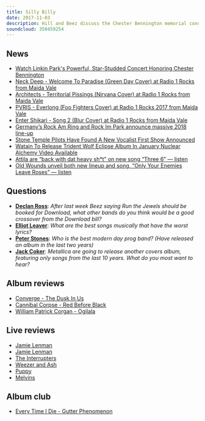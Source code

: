 ```yaml
---
title: Silly Billy
date: 2017-11-03
description: Hill and Beez discuss the Chester Bennington memorial concert with guest appearances from members of Bring Me The Horizon, A Day To Remember and Blink 182, Radio 1 Rocks featuring Architects and Enter Shikari, new music from Watain and Attila, album reviews from Converge, Cannibal Corpse and Billy Corgan, live reviews of the Interrupters, Jamie Lenman, Ash, Weezer, Puppy and Melvins, while Album Club is the breakthrough release from metalcore stalwarts Every Time I Die and Gutter Phenomenon.
soundcloud: 350459254
---
```


## News

* [Watch Linkin Park's Powerful, Star-Studded Concert Honoring Chester Bennington](http://www.rollingstone.com/music/news/watch-linkin-parks-powerful-concert-for-chester-bennington-w510417)
* [Neck Deep - Welcome To Paradise (Green Day Cover) at Radio 1 Rocks from Maida Vale](https://www.youtube.com/watch?v=bJg1DoLgHjg)
* [Architects - Territorial Pissings (Nirvana Cover) at Radio 1 Rocks from Maida Vale](https://www.youtube.com/watch?v=NaMy8ADYfsQ)
* [PVRIS - Everlong (Foo Fighters Cover) at Radio 1 Rocks 2017 from Maida Vale](https://www.youtube.com/watch?v=J7As1Nh43VQ)
* [Enter Shikari - Song 2 (Blur Cover) at Radio 1 Rocks from Maida Vale](https://www.youtube.com/watch?v=vyASMb3YQCQ)
* [Germany’s Rock Am Ring and Rock Im Park announce massive 2018 line-up](http://www.nme.com/news/music/rock-am-ring-rock-im-park-2018-line-up-2154658)
* [Stone Temple Pilots Have Found A New Vocalist First Show Announced](http://www.metalinjection.net/shocking-revelations/stone-temple-pilots-have-found-a-new-vocalist-first-show-announced)
* [Watain To Release Trident Wolf Eclipse Album In January Nuclear Alchemy Video Available](http://www.blabbermouth.net/news/watain-to-release-trident-wolf-eclipse-album-in-january-nuclear-alchemy-video-available/)
* [Attila are “back with dat heavy sh\*t” on new song “Three 6” — listen](https://www.altpress.com/news/entry/attila_three_6_new_song)
* [Old Wounds unveil both new lineup and song, “Only Your Enemies Leave Roses” — listen](https://www.altpress.com/features/entry/old_wounds_interview_kevin_iavaroni)

## Questions

* **[Declan Ross](https://www.facebook.com/thatsnotmetalpodcast/posts/2200545680171964?comment_id=2200548693504996&comment_tracking=%7B%22tn%22%3A%22R9%22%7D)**: _After last week Beez saying Run the Jewels should be booked for Download, what other bands do you think would be a good crossover from the Download bill?_
* **[Elliot Leaver](https://www.facebook.com/thatsnotmetalpodcast/posts/2200545680171964?comment_id=2200548620171670&comment_tracking=%7B%22tn%22%3A%22R9%22%7D)**: _What are the best songs musically that have the worst lyrics?_
* **[Peter Stones](https://www.facebook.com/thatsnotmetalpodcast/posts/2200545680171964?comment_id=2200554096837789&comment_tracking=%7B%22tn%22%3A%22R9%22%7D)**: _Who is the best modern day prog band? (Have released an album in the last two years)_
* **[Jack Coker](https://www.facebook.com/thatsnotmetalpodcast/posts/2200545680171964?comment_id=2200561660170366&comment_tracking=%7B%22tn%22%3A%22R9%22%7D)**: _Metallica are going to release another covers album, featuring only songs from the last 10 years. What do you most want to hear?_

## Album reviews

* [Converge - The Dusk In Us](https://itunes.apple.com/gb/album/the-dusk-in-us/1268332757)
* [Cannibal Corpse - Red Before Black](https://itunes.apple.com/gb/album/red-before-black/1275186727)
* [William Patrick Corgan - Ogilala](https://itunes.apple.com/gb/album/ogilala/1271228356)

## Live reviews

* [Jamie Lenman](https://www.setlist.fm/setlist/jamie-lenman/2017/st-pancras-old-church-london-england-23e37cdb.html)
* [Jamie Lenman](https://www.setlist.fm/setlist/jamie-lenman/2017/st-pancras-old-church-london-england-23e37cdb.html)
* [The Interrupters](https://www.songkick.com/concerts/30887794-interrupters-at-fonda-theatre)
* [Weezer and Ash](https://www.songkick.com/concerts/29603044-weezer-at-sse-arena-wembley)
* [Puppy](https://www.songkick.com/concerts/31109969-puppy-at-boston-music-room)
* [Melvins](https://www.songkick.com/concerts/30639939-melvins-at-electric-brixton)

## Album club

* [Every Time I Die - Gutter Phenomenon](https://itunes.apple.com/gb/album/gutter-phenomenon/283334017)
